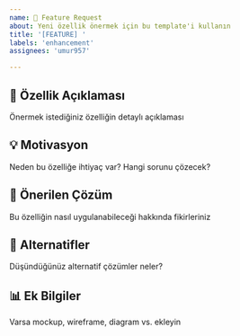 ```yaml
---
name: 🚀 Feature Request
about: Yeni özellik önermek için bu template'i kullanın
title: '[FEATURE] '
labels: 'enhancement'
assignees: 'umur957'

---
```


## 🚀 Özellik Açıklaması
Önermek istediğiniz özelliğin detaylı açıklaması

## 💡 Motivasyon
Neden bu özelliğe ihtiyaç var? Hangi sorunu çözecek?

## 🎯 Önerilen Çözüm
Bu özelliğin nasıl uygulanabileceği hakkında fikirleriniz

## 🔄 Alternatifler
Düşündüğünüz alternatif çözümler neler?

## 📊 Ek Bilgiler
Varsa mockup, wireframe, diagram vs. ekleyin